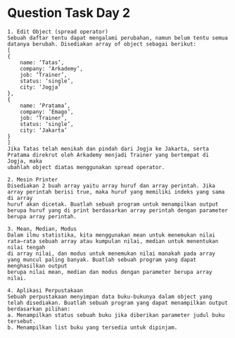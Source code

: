 <h1>Question Task Day 2</h1>

    1. Edit Object (spread operator)
    Sebuah daftar tentu dapat mengalami perubahan, namun belum tentu semua datanya berubah. Disediakan array of object sebagai berikut:
    [
	{
		name: ‘Tatas’,
		company: ‘Arkademy’,
		job: ‘Trainer’,
		status: ‘single’,
		city: ‘Jogja’
	},
	{
		name: ‘Pratama’,
		company: ‘Emago’,
		job: ‘Trainer’,
		status: ‘single’,
		city: ‘Jakarta’
	}
    ]
    Jika Tatas telah menikah dan pindah dari Jogja ke Jakarta, serta Pratama direkrut oleh Arkademy menjadi Trainer yang bertempat di Jogja, maka 
    ubahlah object diatas menggunakan spread operator.

    2. Mesin Printer
    Disediakan 2 buah array yaitu array huruf dan array perintah. Jika array perintah berisi true, maka huruf yang memiliki indeks yang sama di array 
    huruf akan dicetak. Buatlah sebuah program untuk menampilkan output berupa huruf yang di print berdasarkan array perintah dengan parameter berupa array perintah.

    3. Mean, Median, Modus
    Dalam ilmu statistika, kita menggunakan mean untuk menemukan nilai rata—rata sebuah array atau kumpulan nilai, median untuk menentukan nilai tengah 
    di array nilai, dan modus untuk menemukan nilai manakah pada array yang muncul paling banyak. Buatlah sebuah program yang dapat menghasilkan output 
    berupa nilai mean, median dan modus dengan parameter berupa array nilai.

    4. Aplikasi Perpustakaan
    Sebuah perpustakaan menyimpan data buku-bukunya dalam object yang telah disediakan. Buatlah sebuah program yang dapat menampilkan output berdasarkan pilihan:
    a. Menampilkan status sebuah buku jika diberikan parameter judul buku tersebut.
    b. Menampilkan list buku yang tersedia untuk dipinjam.

